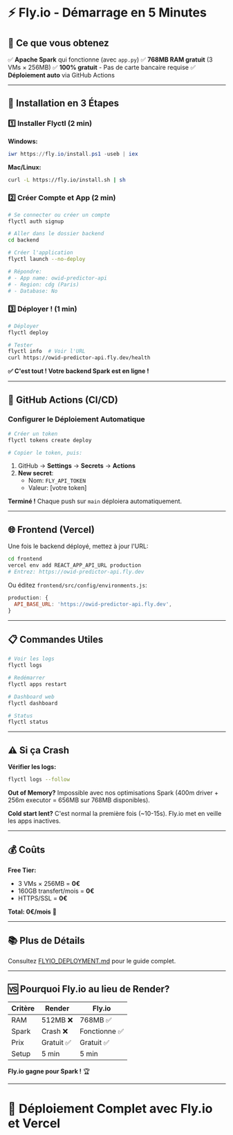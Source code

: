# ⚡ Fly.io - Démarrage en 5 Minutes

## 🎯 Ce que vous obtenez

✅ **Apache Spark** qui fonctionne (avec `app.py`)
✅ **768MB RAM gratuit** (3 VMs × 256MB)
✅ **100% gratuit** - Pas de carte bancaire requise
✅ **Déploiement auto** via GitHub Actions

---

## 🚀 Installation en 3 Étapes

### 1️⃣ Installer Flyctl (2 min)

**Windows:**

```powershell
iwr https://fly.io/install.ps1 -useb | iex
```

**Mac/Linux:**

```bash
curl -L https://fly.io/install.sh | sh
```

### 2️⃣ Créer Compte et App (2 min)

```bash
# Se connecter ou créer un compte
flyctl auth signup

# Aller dans le dossier backend
cd backend

# Créer l'application
flyctl launch --no-deploy

# Répondre:
# - App name: owid-predictor-api
# - Region: cdg (Paris)
# - Database: No
```

### 3️⃣ Déployer ! (1 min)

```bash
# Déployer
flyctl deploy

# Tester
flyctl info  # Voir l'URL
curl https://owid-predictor-api.fly.dev/health
```

**✅ C'est tout ! Votre backend Spark est en ligne !**

---

## 🔧 GitHub Actions (CI/CD)

### Configurer le Déploiement Automatique

```bash
# Créer un token
flyctl tokens create deploy

# Copier le token, puis:
```

1. GitHub → **Settings** → **Secrets** → **Actions**
2. **New secret**:
   - Nom: `FLY_API_TOKEN`
   - Valeur: [votre token]

**Terminé !** Chaque push sur `main` déploiera automatiquement.

---

## 🌐 Frontend (Vercel)

Une fois le backend déployé, mettez à jour l'URL:

```bash
cd frontend
vercel env add REACT_APP_API_URL production
# Entrez: https://owid-predictor-api.fly.dev
```

Ou éditez `frontend/src/config/environments.js`:

```javascript
production: {
  API_BASE_URL: 'https://owid-predictor-api.fly.dev',
}
```

---

## 📋 Commandes Utiles

```bash
# Voir les logs
flyctl logs

# Redémarrer
flyctl apps restart

# Dashboard web
flyctl dashboard

# Status
flyctl status
```

---

## ⚠️ Si ça Crash

**Vérifier les logs:**

```bash
flyctl logs --follow
```

**Out of Memory?**
Impossible avec nos optimisations Spark (400m driver + 256m executor = 656MB sur 768MB disponibles).

**Cold start lent?**
C'est normal la première fois (~10-15s). Fly.io met en veille les apps inactives.

---

## 💰 Coûts

**Free Tier:**

- 3 VMs × 256MB = **0€**
- 160GB transfert/mois = **0€**
- HTTPS/SSL = **0€**

**Total: 0€/mois** 🎉

---

## 📚 Plus de Détails

Consultez [FLYIO_DEPLOYMENT.md](./FLYIO_DEPLOYMENT.md) pour le guide complet.

---

## 🆚 Pourquoi Fly.io au lieu de Render?

| Critère | Render     | Fly.io        |
| ------- | ---------- | ------------- |
| RAM     | 512MB ❌   | 768MB ✅      |
| Spark   | Crash ❌   | Fonctionne ✅ |
| Prix    | Gratuit ✅ | Gratuit ✅    |
| Setup   | 5 min      | 5 min         |

**Fly.io gagne pour Spark !** 🏆

---

# 🚀 Déploiement Complet avec Fly.io et Vercel
